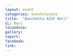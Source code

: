 ```yaml
---
layout: event
categories: eventolocale
title:  "Banchetto AISF Bari"
CL: Bari
locandina:
gallery:
report:
facebook:
link: 
---
```

